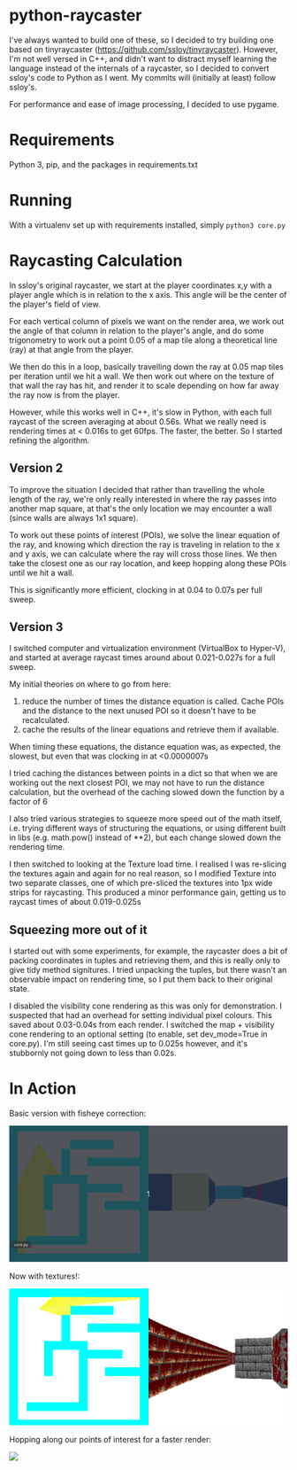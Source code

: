 # python-raycaster

I've always wanted to build one of these, so I decided to try building one based on 
tinyraycaster (https://github.com/ssloy/tinyraycaster). However, I'm not well versed 
in C++, and didn't want to distract myself learning the language instead of the 
internals of a raycaster, so I decided to convert ssloy's code to Python as I went. 
My commits will (initially at least) follow ssloy's.  

For performance and ease of image processing, I decided to use pygame. 

# Requirements

Python 3, pip, and the packages in requirements.txt

# Running
With a virtualenv set up with requirements installed, simply
`python3 core.py`

# Raycasting Calculation

In ssloy's original raycaster, we start at the player coordinates x,y with a player angle
which is in relation to the x axis. This angle will be the center of the player's field of
view.
 
For each vertical column of pixels we want on the render area, we work out the angle of
that column in relation to the player's angle, and do some trigonometry to work out a 
point 0.05 of a map tile along a theoretical line (ray) at that angle from the player. 

We then do this in a loop, basically travelling down the ray at 0.05 map tiles per 
iteration until we hit a wall. We then work out where on the texture of that wall the
ray has hit, and render it to scale depending on how far away the ray now is from the
player.

However, while this works well in C++, it's slow in Python, with each full raycast 
of the screen averaging at about 0.56s. What we really need is rendering times at < 0.016s
to get 60fps. The faster, the better. So I started refining the algorithm. 

## Version 2

To improve the situation I decided that rather than travelling the whole length of the
ray, we're only really interested in where the ray passes into another map square, at
that's the only location we may encounter a wall (since walls are always 1x1 square).

To work out these points of interest (POIs), we solve the linear equation of the ray, and
knowing which direction the ray is traveling in relation to the x and y axis, we can
calculate where the ray will cross those lines. We then take the closest one as our
ray location, and keep hopping along these POIs until we hit a wall.

This is significantly more efficient, clocking in at 0.04 to 0.07s per full sweep. 

## Version 3
I switched computer and virtualization environment (VirtualBox to Hyper-V), and started at
average raycast times around about 0.021-0.027s for a full sweep. 

My initial theories on where to go from here:
1. reduce the number of times the distance equation is called. Cache POIs and the distance
to the next unused POI so it doesn't have to be recalculated.
2. cache the results of the linear equations and retrieve them if available.

When timing these equations, the distance equation was, as expected, the slowest, but even
that was clocking in at <0.0000007s 

I tried caching the distances between points in a dict so that when we are working out the next closest
POI, we may not have to run the distance calculation, but the overhead of the caching slowed
down the function by a factor of 6

I also tried various strategies to squeeze more speed out of the math itself, i.e. trying 
different ways of structuring the equations, or using different built in libs (e.g. math.pow() instead of **2), 
but each change slowed down the rendering time.

I then switched to looking at the Texture load time. I realised I was re-slicing the textures
again and again for no real reason, so I modified Texture into two separate classes, one of which
pre-sliced the textures into 1px wide strips for raycasting. This produced a minor performance 
gain, getting us to raycast times of about 0.019-0.025s 

## Squeezing more out of it
I started out with some experiments, for example, the raycaster does a bit of packing coordinates in tuples and 
retrieving them, and this is really only to give tidy method signitures. I tried unpacking the tuples, but there
wasn't an observable impact on rendering time, so I put them back to their original state.

I disabled the visibility cone rendering as this was only for demonstration. I suspected that had an overhead for 
setting individual pixel colours. This saved about 0.03-0.04s from each render. I switched the map + visibility cone
rendering to an optional setting (to enable, set dev_mode=True in core.py). I'm still seeing cast times up to 0.025s
however, and it's stubbornly not going down to less than 0.02s.

# In Action

Basic version with fisheye correction: 

![](/screenshots/basic_version.gif)

Now with textures!:

![](/screenshots/textures_loading.gif)

Hopping along our points of interest for a faster render:

![](/screenshots/efficient_casting.gif)